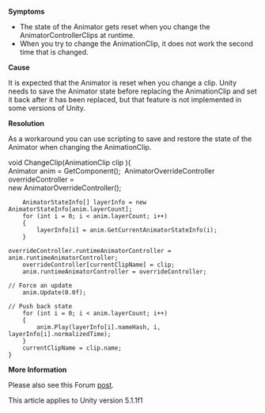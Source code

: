 
        

 **Symptoms**  

*   The state of the Animator gets reset when you change the AnimatorControllerClips at runtime.
*   When you try to change the AnimationClip, it does not work the second time that is changed.

**Cause** 

It is expected that the Animator is reset when you change a clip. Unity needs to save the Animator state before replacing the AnimationClip and set it back after it has been replaced, but that feature is not implemented in some versions of Unity.   

**Resolution** 

As a workaround you can use scripting to save and restore the state of the Animator when changing the AnimationClip.  

void ChangeClip(AnimationClip clip ){  
    Animator anim = GetComponent<Animator>(); 
        AnimatorOverrideController overrideController =   
        new AnimatorOverrideController();  

        AnimatorStateInfo[] layerInfo = new AnimatorStateInfo[anim.layerCount];
        for (int i = 0; i < anim.layerCount; i++)
        {
            layerInfo[i] = anim.GetCurrentAnimatorStateInfo(i);
        }
    
    overrideController.runtimeAnimatorController = anim.runtimeAnimatorController;
        overrideController[currentClipName] = clip;
        anim.runtimeAnimatorController = overrideController;
    
    // Force an update
        anim.Update(0.0f);
    
    // Push back state
        for (int i = 0; i < anim.layerCount; i++)
        {
            anim.Play(layerInfo[i].nameHash, i, layerInfo[i].normalizedTime);
        }
        currentClipName = clip.name;
    }


 **More Information** 

Please also see this Forum [post](http://forum.unity3d.com/threads/swapping-override-clips-at-runtime.298557/).

This article applies to Unity version 5.1.1f1


      